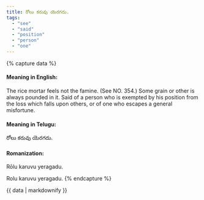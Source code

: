 ```yaml
---
title: రోలు కరువు యెరగదు.
tags:
  - "see"
  - "said"
  - "position"
  - "person"
  - "one"
---
```


{% capture data %}
#### Meaning in English:
The rice mortar feels not the famine.
(See NO. 354.)
Some grain or other is always pounded in it.
Said of a person who is exempted by his position from the loss which falls upon others, or of one who escapes a general misfortune.

#### Meaning in Telugu:
రోలు కరువు యెరగదు.

#### Romanization:
Rōlu karuvu yeragadu.

Rolu karuvu yeragadu.
{% endcapture %}

{{ data | markdownify }}

